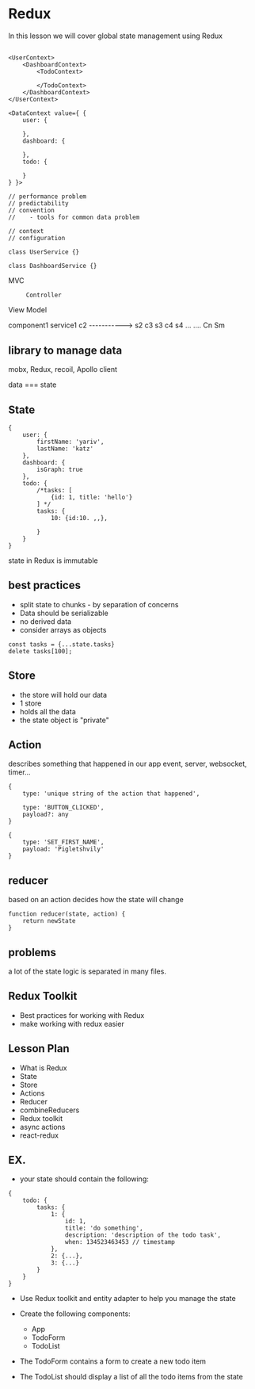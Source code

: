 # Redux

In this lesson we will cover global state management using Redux

## 

```
<UserContext>
	<DashboardContext>
		<TodoContext>
			
		</TodoContext>
	</DashboardContext>
</UserContext>

<DataContext value={ {
	user: {
		
	},
	dashboard: {
		
	},
	todo: {
		
	}
} }>

// performance problem
// predictability
// convention
//    - tools for common data problem

// context
// configuration
```

```
class UserService {}

class DashboardService {}

```

MVC

         Controller


View                     Model



component1               service1
c2	----------->		    s2
c3							s3
c4							s4
...							....
Cn  						Sm

## library to manage data

mobx, Redux, recoil, Apollo client

data === state

## State

```
{
	user: {
		firstName: 'yariv',
		lastName: 'katz'
	},
	dashboard: {
		isGraph: true
	},
	todo: {
		/*tasks: [
			{id: 1, title: 'hello'}
		] */
		tasks: {
			10: {id:10. ,,},
			
		}
	}
}
```

state in Redux is immutable

## best practices

- split state to chunks - by separation of concerns
- Data should be serializable
- no derived data
- consider arrays as objects

```
const tasks = {...state.tasks}
delete tasks[100];
```

## Store

- the store will hold our data
- 1 store
- holds all the data
- the state object is "private"

## Action

describes something that happened in our app
event, server, websocket, timer...

```
{
	type: 'unique string of the action that happened',
	
	type: 'BUTTON_CLICKED',
	payload?: any
}

{
	type: 'SET_FIRST_NAME',
	payload: 'Pigletshvily'
}
```

## reducer

based on an action decides how the state will change

```
function reducer(state, action) {
	return newState
}
```

## problems

a lot of the state logic is separated in many files.

## Redux Toolkit

- Best practices for working with Redux
- make working with redux easier

## Lesson Plan

- What is Redux
- State
- Store
- Actions
- Reducer
- combineReducers
- Redux toolkit
- async actions
- react-redux

## EX.

- your state should contain the following:

```
{
	todo: {
		tasks: {
			1: {
				id: 1,
				title: 'do something',
				description: 'description of the todo task',
				when: 134523463453 // timestamp
			},
			2: {...},
			3: {...}
		}			
	}
}
```

- Use Redux toolkit and entity adapter to help you manage the state
- Create the following components:
  - App
  - TodoForm
  - TodoList
  
- The TodoForm contains a form to create a new todo item
- The TodoList should display a list of all the todo items from the state